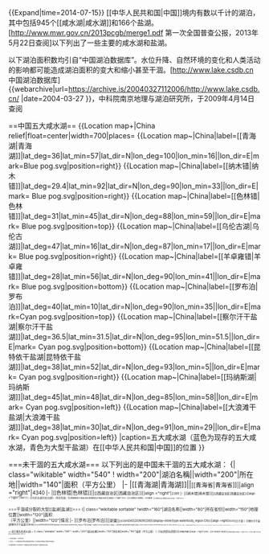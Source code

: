 {{Expand|time=2014-07-15}}
[[中华人民共和国|中国]]境内有数以千计的湖泊，其中包括945个[[咸水湖|咸水湖]]和166个盐湖。<ref>[http://www.mwr.gov.cn/2013pcgb/merge1.pdf 第一次全国普查公报，2013年5月22日查阅]</ref>以下列出了一些主要的咸水湖和盐湖。

以下湖泊面积数均引自“中国湖泊数据库”。水位升降、自然环境的变化和人类活动的影响都可能造成湖泊面积的变大和缩小甚至干涸。<ref>[http://www.lake.csdb.cn 中国湖泊数据库] {{webarchive|url=https://archive.is/20040327112006/http://www.lake.csdb.cn/ |date=2004-03-27 }}，中科院南京地理与湖泊研究所，于2009年4月14日查阅</ref>

==中国五大咸水湖==
{{Location map+|China relief|float=center|width=700|places= 
{{Location map~|China|label=[[青海湖|青海湖]]|lat_deg=36|lat_min=57|lat_dir=N|lon_deg=100|lon_min=16||lon_dir=E|mark=Blue pog.svg|position=right}}
{{Location map~|China|label=[[纳木错|纳木错]]|lat_deg=29.4|lat_min=92|lat_dir=N|lon_deg=90|lon_min=33||lon_dir=E|mark= Blue pog.svg|position=right}}
{{Location map~|China|label=[[色林错|色林错]]|lat_deg=31|lat_min=45|lat_dir=N|lon_deg=88|lon_min=59||lon_dir=E|mark= Blue pog.svg|position=top}}
{{Location map~|China|label=[[乌伦古湖|乌伦古湖]]|lat_deg=47|lat_min=16|lat_dir=N|lon_deg=87|lon_min=17||lon_dir=E|mark= Blue pog.svg|position=right}}
{{Location map~|China|label=[[羊卓雍错|羊卓雍错]]|lat_deg=28|lat_min=56|lat_dir=N|lon_deg=90|lon_min=41||lon_dir=E|mark= Blue pog.svg|position=bottom}}
{{Location map~|China|label=[[罗布泊|罗布泊]]|lat_deg=40|lat_min=10|lat_dir=N|lon_deg=90|lon_min=35||lon_dir=E|mark=Cyan pog.svg|position=top}}
{{Location map~|China|label=[[察尔汗干盐湖|察尔汗干盐湖]]|lat_deg=36.5|lat_min=31.5|lat_dir=N|lon_deg=95|lon_min=51.5||lon_dir=E|mark= Cyan pog.svg|position=bottom}}
{{Location map~|China|label=[[昆特依干盐湖|昆特依干盐湖]]|lat_deg=38|lat_min=52|lat_dir=N|lon_deg=93|lon_min=5||lon_dir=E|mark= Cyan pog.svg|position=right}}
{{Location map~|China|label=[[玛纳斯湖|玛纳斯湖]]|lat_deg=45|lat_min=48|lat_dir=N|lon_deg=85|lon_min=58||lon_dir=E|mark= Cyan pog.svg|position=left}}
{{Location map~|China|label=[[大浪滩干盐湖|大浪滩干盐湖]]|lat_deg=38|lat_min=30|lat_dir=N|lon_deg=91|lon_min=29||lon_dir=E|mark= Cyan pog.svg|position=left}}
|caption=五大咸水湖（蓝色为现存的五大咸水湖，青色为大型干盐湖）在[[中华人民共和国|中国]]的位置
}}

===未干涸的五大咸水湖===
以下列出的是中国未干涸的五大咸水湖：
{| class="wikitable" width="540"
! width="200"|湖泊名稱||width="200"|所在地||width="140"|面积（平方公里）
|-
|[[青海湖|青海湖]]||<small>[[青海省|青海省]]||align ="right"|<small>4340
|-
|[[色林错|色林错]]||<small>[[西藏自治区|西藏自治区]]||align ="right"|<small>2391
|-
|[[纳木错|纳木错]]||<small>[[西藏自治区|西藏自治区]]||align ="right"|<small>1961.5
|-
|[[乌伦古湖|乌伦古湖]]（布伦托海）||<small>[[新疆维吾尔族自治区|新疆维吾尔族自治区]]||align ="right"|<small>753
|-
|[[羊卓雍错|羊卓雍错]]（羊卓雍湖）||<small>[[西藏自治区|西藏自治区]]||align ="right"|<small>638
|}

===干涸或分裂的大型[[盐湖|盐湖]]===
{| class="wikitable sortable"
!width="160"|湖泊名称||width="80"|所在省份||width="150"|地理位置||width="120"|面积<br />（平方公里）||width="120"|情况
|-
|[[罗布泊|罗布泊]]||<small>新疆||<small>{{coord|40|20|N|90|38|E|display=inline|type:waterbody_region:CN}}||align =right|<small>5500||已干涸
|-
|[[察尔汗干盐湖|察尔汗干盐湖]]||<small>青海||<small>{{coord|36|55|N|94|45|E|display=inline|type:waterbody_region:CN}}||align =right|<small>4704||已分裂为若干小盐湖
|-
|[[昆特依干盐湖|昆特依干盐湖]]||<small>青海||<small>{{coord|38|52|N|93|5|E|display=inline|type:waterbody_region:CN}}||align =right|<small>1680||已分裂为若干小盐湖
|-
|[[玛纳斯湖|玛纳斯湖]]||<small>新疆||<small>{{coord|45|48|N|85|58|E|display=inline|type:waterbody_region:CN}}||align =right|<small>577.8||已缩小为[[湿地|湿地]]
|-
|[[大浪滩干盐湖|大浪滩干盐湖]]||<small>青海||<small>{{coord|38|30|N|91|29|E|display=inline|type:waterbody_region:CN}}||align =right|<small>500||已分裂为若干小盐湖
|}

==其它著名的咸水湖==
{| class="wikitable" width="590"
! width="200"|湖泊名稱||width="100"|所在地||width="140"|面积（平方公里）
|-
|[[拉昂错|拉昂错]]||<small>[[西藏|西藏]]||align ="right"|269<small>
|-
|[[茶卡盐湖|茶卡盐湖]]||<small>[[青海|青海]]||align ="right"|116<small>
|-
|[[尕海_(海晏)|尕海 (海晏)]]||<small>[[青海|青海]]||align ="right"|47<small>
|}

==参考文献==
{{reflist}}

==参见==
*[[中国湖泊列表|中国湖泊列表]]
*[[中国淡水湖泊|中国淡水湖泊]]

{{中国地理}}
[[Category:中国湖泊列表|Category:中国湖泊列表]]